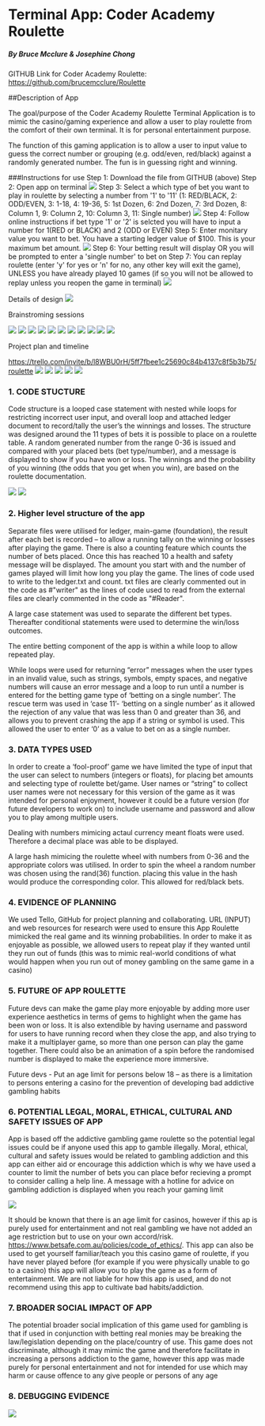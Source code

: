 # Terminal App: Coder Academy Roulette
##### By Bruce Mcclure & Josephine Chong

GITHUB Link for Coder Academy Roulette: <https://github.com/brucemcclure/Roulette>

##Description of App

The goal/purpose of the Coder Academy Roulette Terminal Application is to mimic the casino/gaming experience and allow a user to play roulette from the comfort of their own terminal. It is for personal entertainment purpose.

The function of this gaming application is to allow a user to input value to guess the correct number or grouping (e.g. odd/even, red/black) against a randomly generated number. The fun is in guessing right and winning.

###Instructions for use
Step 1:  Download the file from GITHUB (above)
Step 2: Open app on terminal
![](docs/Screenshots/1.png)
Step 3: Select a which type of bet you want to play in roulette by selecting a number from '1' to '11' (1: RED/BLACK, 2: ODD/EVEN, 3: 1-18, 4: 19-36, 5: 1st Dozen, 6: 2nd Dozen, 7: 3rd Dozen, 8: Column 1, 9: Column 2, 10: Column 3, 11: Single number)
![](docs/Screenshots/2.png)
Step 4: Follow online instructions if bet type '1' or '2' is selcted you will have to input a number for 1(RED or BLACK) and 2 (ODD or EVEN)
Step 5: Enter monitary value you want to bet. You have a starting ledger value of $100. This is your maximum bet amount.
![](docs/Screenshots/3.png)
Step 6: Your betting result will display OR you will be prompted to enter a 'single number' to bet on
Step 7: You can replay roulette (enter 'y' for yes or 'n' for no, any other key will exit the game), UNLESS you have already played 10 games (if so you will not be allowed to replay unless you reopen the game in terminal)
![](docs/Screenshots/4.png)



Details of design
![](docs/Pictures/Roulette.jpg)

Brainstroming sessions

![](docs/Pictures%20/brainstorming/1.jpg)
![](docs/Pictures%20/brainstorming/2.jpg)
![](docs/Pictures%20/brainstorming/3.jpg)
![](docs/Pictures%20/brainstorming/4.jpg)
![](docs/Pictures%20/brainstorming/5.jpg)
![](docs/Pictures%20/brainstorming/6.jpg)
![](docs/Pictures%20/brainstorming/7.jpg)
![](docs/Pictures%20/brainstorming/8.jpg)
![](docs/Pictures%20/brainstorming/9.jpg)
![](docs/Pictures%20/brainstorming/10.jpg)
![](docs/Pictures%20/brainstorming/11.jpg)

Project plan and timeline

https://trello.com/invite/b/l8WBU0rH/5ff7fbee1c25690c84b4137c8f5b3b75/roulette
![](docs/Pictures%20/Trello/t1.png)
![](docs/Pictures%20/Trello/t2.png)
![](docs//Pictures%20/Trello/moret1.png)
![](docs//Pictures%20/Trello/moret2.png)
![](docs//Pictures%20/Trello/moret3.png)
      



### 1.	CODE STUCTURE

Code structure is a looped case statement with nested while loops for restricting incorrect user input, and overall loop and attached ledger document to record/tally the user’s the winnings and losses. The structure was designed around the 11 types of bets it is possible to place on a roulette table. A random generated number from the range 0-36 is issued and compared with your placed bets (bet type/number), and a message is displayed to show if you have won or loss. The winnings and the probability of you winning (the odds that you get when you win), are based on the roulette documentation.

![](docs/Pictures%20/base_table.png)
![](docs/Pictures%20/odds.png)



### 2. Higher level structure of the app 

Separate files were utilised for ledger, main-game (foundation), the result after each bet is recorded – to allow a running tally on the winning or losses after playing the game. There is also a counting feature which counts the number of bets placed. Once this has reached 10 a health and safety message will be displayed. The amount you start with and the number of games played will limit how long you play the game. The lines of code used to write to the ledger.txt and count. txt files are clearly commented out in the code as #"writer" as the lines of code used to read from the external files are clearly commented in the code as "#Reader". 

A large case statement was used to separate the different bet types. Thereafter conditional statements were used to determine the win/loss outcomes. 

The entire betting component of the app is within a while loop to allow repeated play. 

While loops were used for returning “error” messages when the user types in an invalid value, such as strings, symbols, empty spaces, and negative numbers will cause an error message and a loop to run until a number is entered for the betting game type of ‘betting on a single number’. The rescue term was used in ‘case 11’- ‘betting on a single number’ as it allowed the rejection of any value that was less than 0 and greater than 36, and allows you to prevent crashing the app if a string or symbol is used. This allowed the user to enter ‘0’ as a value to bet on as a single number.

### 3.	DATA TYPES USED 

In order to create a ‘fool-proof’ game we have limited the type of input that the user can select to numbers (integers or floats), for placing bet amounts and selecting type of roulette bet/game. User names or “string” to collect user names were not necessary for this version of the game as it was intended for personal enjoyment, however it could be a future version (for future developers to work on) to include username and password and allow you to play among multiple users.

Dealing with numbers mimicing actaul currency meant floats were used. Therefore a decimal place was able to be displayed.

A large hash mimicing the roulette wheel with numbers from 0-36 and the appropriate colors was utilised. In order to spin the wheel a random number was chosen using the rand(36) function. placing this value in the hash would produce the corresponding color. This allowed for red/black bets.

### 4.	EVIDENCE OF PLANNING 
We used Tello, GitHub for project planning and collaborating. URL (INPUT) and web resources for research were used to ensure this App Roulette mimicked the real game and its winning probabilities. In order to make it as enjoyable as possible, we allowed users to repeat play if they wanted until they run out of funds (this was to mimic real-world conditions of what would happen when you run out of money gambling on the same game in a casino)

### 5. FUTURE OF APP ROULETTE
Future devs can make the game play more enjoyable by adding more user experience aesthetics in terms of gems to highlight when the game has been won or loss. It is also extendible by having username and password for users to have running record when they close the app, and also trying to make it a multiplayer game, so more than one person can play the game together. There could also be an animation of a spin before the randomised number is displayed to make the experience more immersive. 

Future devs - Put an age limit for persons below 18 – as there is a limitation to persons entering a casino for the prevention of developing bad addictive gambling habits

### 6. POTENTIAL LEGAL, MORAL, ETHICAL, CULTURAL AND SAFETY ISSUES OF APP

App is based off the addictive gambling game roulette so the potential legal issues could be if anyone used this app to gamble illegally. Moral, ethical, cultural and safety issues would be related to gambling addiction and this app can either aid or encourage this addiction which is why we have used a counter to limit the number of bets you can place befor recieving a prompt to consider calling a help line. A message with a hotline for advice on gambling addiction is displayed when you reach your gaming limit

![](docs/Pictures%20/broke.png)

It should be known that there is an age limit for casinos, however if this ap is purely used for entertainment and not real gambling we have not added an age restriction but to use on your own accord/risk.
https://www.betsafe.com.au/policies/code_of_ethics/. 
This app can also be used to get yourself familiar/teach you this casino game of roulette, if you have never played before (for example if you were physically unable to go to a casino) this app will allow you to play the game as a form of entertainment. We are not liable for how this app is used, and do not recommend using this app to cultivate bad habits/addiction.

### 7. BROADER SOCIAL IMPACT OF APP  

The potential broader social implication of this game used for gambling is that if used in conjunction with betting real monies may be breaking the law/legislation depending on the place/country of use. This game does not discriminate, although it may mimic the game and therefore facilitate in increasing a persons addiction to the game, however this app was made purely for personal entertainment and not for intended for use which may harm or cause offence to any give people or persons of any age

### 8. DEBUGGING EVIDENCE

![](docs/Pictures%20/Debugging_roulette.jpg)
      



